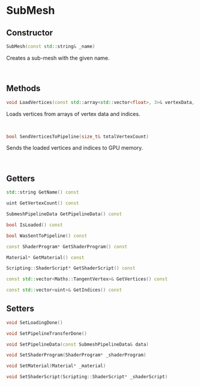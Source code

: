 # SubMesh

## Constructor

```cpp
SubMesh(const std::string& _name)
```

Creates a sub-mesh with the given name.

<br>

## Methods

```cpp
void LoadVertices(const std::array<std::vector<float>, 3>& vertexData, std::array<std::vector<uint32_t>, 3> vertexIndices)
```

Loads vertices from arrays of vertex data and indices.

<br>

```cpp
bool SendVerticesToPipeline(size_t& totalVertexCount)
```

Sends the loaded vertices and indices to GPU memory.

<br>

## Getters

```cpp
std::string GetName() const
```

```cpp
uint GetVertexCount() const
```

```cpp
SubmeshPipelineData GetPipelineData() const
```

```cpp
bool IsLoaded() const
```

```cpp
bool WasSentToPipeline() const
```

```cpp
const ShaderProgram* GetShaderProgram() const
```

```cpp
Material* GetMaterial() const
```

```cpp
Scripting::ShaderScript* GetShaderScript() const
```

```cpp
const std::vector<Maths::TangentVertex>& GetVertices() const
```

```cpp
const std::vector<uint>& GetIndices() const
```

## Setters

```cpp
void SetLoadingDone()
```

```cpp
void SetPipelineTransferDone()
```

```cpp
void SetPipelineData(const SubmeshPipelineData& data)
```

```cpp
void SetShaderProgram(ShaderProgram* _shaderProgram)
```

```cpp
void SetMaterial(Material* _material)
```

```cpp
void SetShaderScript(Scripting::ShaderScript* _shaderScript)
```

